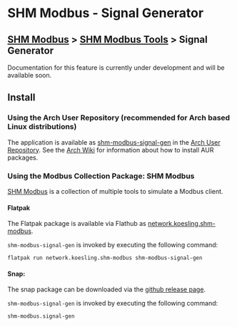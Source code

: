 # SHM Modbus - Signal Generator

[SHM Modbus](../../index.md) > [SHM Modbus Tools](../index.md) > Signal Generator
---

Documentation for this feature is currently under development and will be available soon.

## Install

### Using the Arch User Repository (recommended for Arch based Linux distributions)

The application is available as [shm-modbus-signal-gen](https://aur.archlinux.org/packages/shm-modbus-signal-gen) in the [Arch User Repository](https://aur.archlinux.org/).
See the [Arch Wiki](https://wiki.archlinux.org/title/Arch_User_Repository) for information about how to install AUR packages.

### Using the Modbus Collection Package: SHM Modbus

[SHM Modbus](https://nikolask-source.github.io/SHM_Modbus/) is a collection of multiple tools to simulate a Modbus client.

#### Flatpak

The Flatpak package is available via Flathub as [network.koesling.shm-modbus](https://flathub.org/apps/network.koesling.shm-modbus).

```shm-modbus-signal-gen``` is invoked by executing the following command:

```
flatpak run network.koesling.shm-modbus shm-modbus-signal-gen
```

#### Snap:

The snap package can be downloaded via the [github release page](https://github.com/SHMModbus/SHM_Modbus/releases).

```shm-modbus-signal-gen``` is invoked by executing the following command:

```
shm-modbus.signal-gen
```
